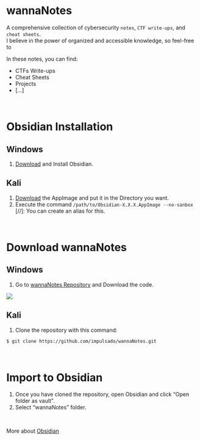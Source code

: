 # wannaNotes
A comprehensive collection of cybersecurity ``notes``, ``CTF write-ups``, and ``cheat sheets``. <br/>
I believe in the power of organized and accessible knowledge, so feel-free to 

In these notes, you can find:
- CTFs Write-ups
- Cheat Sheets
- Projects
-  [...]

<br/>

# Obsidian Installation
## Windows
1. [Download](https://obsidian.md/) and Install Obsidian.

## Kali
1. [Download](https://obsidian.md/) the AppImage and put it in the Directory you want.
2. Execute the command `/path/to/Obsidian-X.X.X.AppImage --no-sanbox`<br/>
[//]: You can create an alias for this. 

<br/>

# Download wannaNotes
## Windows
1. Go to [wannaNotes Repository](https://github.com/impulsado/wannaNotes) and Download the code.
<img src="https://raw.githubusercontent.com/impulsado/wannaNotes/main/Assets/Snipaste_2022-11-27_22-11-54.jpg"/>

## Kali
1. Clone the repository with this command:
```bash
$ git clone https://github.com/impulsado/wannaNotes.git
```

<br/>

# Import to Obsidian
1. Once you have cloned the repository, open Obsidian and click “Open folder as vault".
2. Select “wannaNotes” folder.
<br/>

More about [Obsidian](https://www.youtube.com/results?search_query=obsidian+note+taking)
